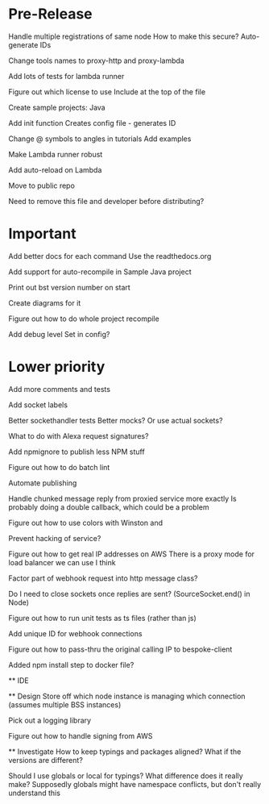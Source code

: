 # Pre-Release
Handle multiple registrations of same node
    How to make this secure?
    Auto-generate IDs
    
Change tools names to proxy-http and proxy-lambda

Add lots of tests for lambda runner

Figure out which license to use
    Include at the top of the file
    
Create sample projects:
    Java
    
Add init function
    Creates config file - generates ID
    
Change @ symbols to angles in tutorials
    Add examples
    
Make Lambda runner robust

Add auto-reload on Lambda

Move to public repo

Need to remove this file and developer before distributing?

# Important
Add better docs for each command
    Use the readthedocs.org
  
Add support for auto-recompile in Sample Java project

Print out bst version number on start

Create diagrams for it

Figure out how to do whole project recompile
    
Add debug level
    Set in config?
    
# Lower priority
Add more comments and tests

Add socket labels

Better sockethandler tests
    Better mocks? Or use actual sockets?
    
What to do with Alexa request signatures?

Add npmignore to publish less NPM stuff

Figure out how to do batch lint

Automate publishing

Handle chunked message reply from proxied service more exactly
    Is probably doing a double callback, which could be a problem

Figure out how to use colors with Winston and 

Prevent hacking of service?

Figure out how to get real IP addresses on AWS
    There is a proxy mode for load balancer we can use I think
    
Factor part of webhook request into http message class?

Do I need to close sockets once replies are sent? (SourceSocket.end() in Node)

Figure out how to run unit tests as ts files (rather than js)

Add unique ID for webhook connections

Figure out how to pass-thru the original calling IP to bespoke-client

Added npm install step to docker file?
 
** IDE

** Design
Store off which node instance is managing which connection (assumes multiple BSS instances)

Pick out a logging library

Figure out how to handle signing from AWS


** Investigate
How to keep typings and packages aligned? What if the versions are different?

Should I use globals or local for typings? What difference does it really make?
    Supposedly globals might have namespace conflicts, but don't really understand this